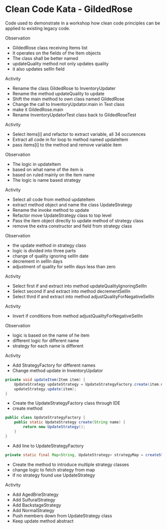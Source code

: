 # Clean Code Kata - GildedRose

Code used to demonstrate in a workshop how clean code principles can be
applied to existing legacy code.

Observation

- GildedRose class receiving Items list
- It operates on the fields of the Item objects
- The class shall be better named
- updateQuality method not only updates quality
- it also updates sellIn field

Activity

- Rename the class GildedRose to InventoryUpdater
- Rename the method updateQuality to update
- Shift the main method to own class named GildedRose
- Change the call to InventoryUpdator.main in Test class
- make it GildedRose.main
- Rename InventoryUpdatorTest class back to GildedRoseTest

Activity

- Select items[i] and refactor to extract variable, all 34 occurences
- Extract all code in for loop to method named updateItem
- pass items[i] to the method and remove variable item

Observation

- The logic in updateItem
- based on what name of the item is
- based on ruled mainly on the item name
- The logic is name based strategy

Activity

- Select all code from method updateItem
- extract method object and name the class UpdateStrategy
- Rename the invoke method to update
- Refactor move UpdateStrategy class to top level
- Pass the item object directly to update method of strategy class
- remove the extra constructor and field from strategy class

Observation

- the update method in strategy class
- logic is divided into three parts
- change of quality ignoring sellIn date
- decrement in sellIn days
- adjustment of quality for sellIn days less than zero

Activity

- Select first if and extract into method updateQualityIgnoringSellIn
- Select second if and extract into method decrementSellIn
- Select third if and extract into method adjustQualityForNegativeSellIn

Activity

- Invert if conditions from method adjustQualityForNegativeSellIn

Observation

- logic is based on the name of he item
- different logic for different name
- strategy for each name is different

Activity

- Add StrategyFactory for different names
- Change method update in InventoryUpdator

```java
private void updateItem(Item item) {
    UpdateStrategy updateStrategy = UpdateStrategyFactory.create(item.name);
    updateStrategy.update(item);
}
```

- Create the UpdateStrategyFactory class through IDE
- create method

```java
public class UpdateStrategyFactory {
    public static UpdateStrategy create(String name) {
        return new UpdateStrategy();
    }
}
```

- Add line to UpdateStrategyFactory

```java
private static final Map<String, UpdateStrategy> strategyMap = createStrategyMap();
```

- Create the method to introduce multiple strategy classes
- change logic to fetch strategy from map
- if no strategy found use UpdateStrategy

Activity

- Add AgedBrieStrategy
- Add SulfuralStrategy
- Add BackstageStrategy
- Add NormalStrategy
- Push members down from UpdateStrategy class
- Keep update method abstract